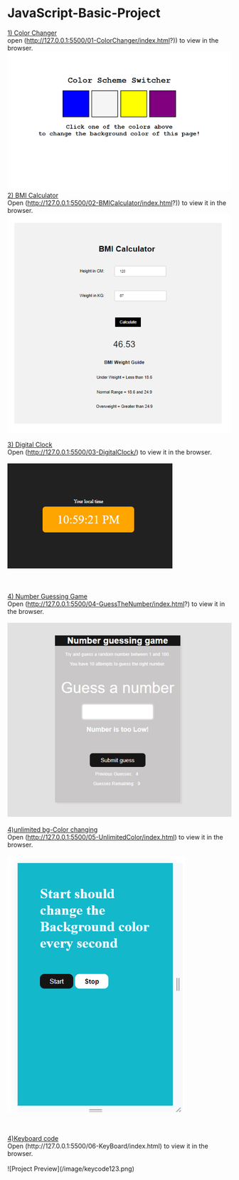 # JavaScript-Basic-Project
<ins>1) Color Changer</ins> <br/>
open (http://127.0.0.1:5500/01-ColorChanger/index.html?)) to view in the browser.
![Project Preview](/image/colorchanger.png) 
<br/>
<ins>2) BMI Calculator</ins> <br/>
Open (http://127.0.0.1:5500/02-BMICalculator/index.html?)) to view it in the browser. <br>
![Project Preview](/image/bmicalculator.png)

<ins>3) Digital Clock</ins> <br/>
Open (http://127.0.0.1:5500/03-DigitalClock/) to view it in the browser. <br/><br/>
![Project Preview](/image/localtime.png)
<br/>
<br/>
<br/>
<br/>
<ins>4) Number Guessing Game</ins> <br/>
Open (http://127.0.0.1:5500/04-GuessTheNumber/index.html?) to view it in the browser. <br/><br/>
![Project Preview](/image/guessnumber.png)
<br/>
<br/>
<ins>4)unlimited bg-Color changing</ins> <br/>
Open (http://127.0.0.1:5500/05-UnlimitedColor/index.html) to view it in the browser. <br/><br/>
![Project Preview](/image/unlimitedcolor.png)

<br/>
<br/>
<ins>4)Keyboard code</ins> <br/>
Open (http://127.0.0.1:5500/06-KeyBoard/index.html) to view it in the browser. <br/><br/>
![Project Preview](/image/keycode123.png)
